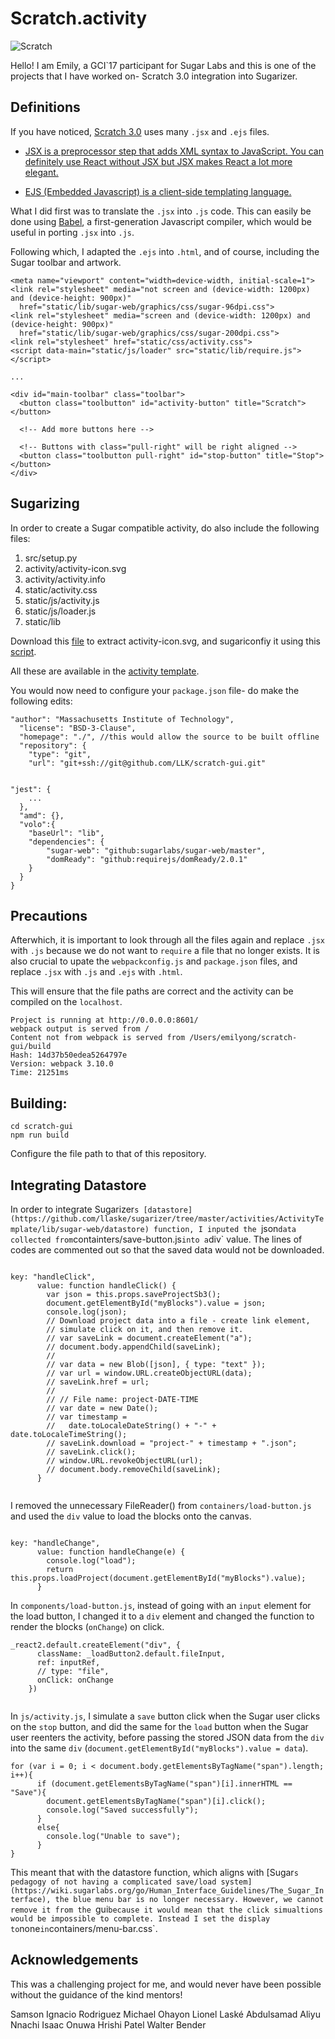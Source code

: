 # Scratch.activity
![Scratch](http://i68.tinypic.com/103zn7s.png)

Hello! I am Emily, a GCI`17 participant for Sugar Labs and this is one of the projects that I have worked on- Scratch 3.0 integration into Sugarizer.

## Definitions

If you have noticed, [Scratch 3.0](https://github.com/LLK/scratch-gui) uses many `.jsx` and `.ejs` files. 

+ [JSX is a preprocessor step that adds XML syntax to JavaScript. You can definitely use React without JSX but JSX makes React a lot more elegant.](http://buildwithreact.com/tutorial/jsx)

+ [EJS (Embedded Javascript) is a client-side templating language.](http://www.embeddedjs.com/)

What I did first was to translate the `.jsx` into `.js` code. This can easily be done using [Babel](https://babeljs.io/), a first-generation Javascript compiler, which would be useful in porting `.jsx` into `.js`.

Following which, I adapted the `.ejs` into `.html`, and of course, including the Sugar toolbar and artwork.

```
<meta name="viewport" content="width=device-width, initial-scale=1">
<link rel="stylesheet" media="not screen and (device-width: 1200px) and (device-height: 900px)"
  href="static/lib/sugar-web/graphics/css/sugar-96dpi.css">
<link rel="stylesheet" media="screen and (device-width: 1200px) and (device-height: 900px)"
  href="static/lib/sugar-web/graphics/css/sugar-200dpi.css">
<link rel="stylesheet" href="static/css/activity.css">
<script data-main="static/js/loader" src="static/lib/require.js"></script>

...

<div id="main-toolbar" class="toolbar">
  <button class="toolbutton" id="activity-button" title="Scratch"></button>

  <!-- Add more buttons here -->

  <!-- Buttons with class="pull-right" will be right aligned -->
  <button class="toolbutton pull-right" id="stop-button" title="Stop"></button>
</div>

```

## Sugarizing 

In order to create a Sugar compatible activity, do also include the following files:

1. src/setup.py
2. activity/activity-icon.svg 
3. activity/activity.info
4. static/activity.css
5. static/js/activity.js
6. static/js/loader.js
7. static/lib

Download this [file](http://wiki.laptop.org/go/File:Scratch-25.xo) to extract activity-icon.svg, and sugariconfiy it using this [script](https://github.com/sugarlabs/sugar-docs/blob/master/sugar-iconify.md).

All these are available in the [activity template](https://github.com/llaske/sugarizer/tree/master/activities/ActivityTemplate).

You would now need to configure your `package.json` file- do make the following edits:

```
"author": "Massachusetts Institute of Technology",
  "license": "BSD-3-Clause",
  "homepage": "./", //this would allow the source to be built offline
  "repository": {
    "type": "git",
    "url": "git+ssh://git@github.com/LLK/scratch-gui.git"
   
```

```
"jest": {
    ...
  },
  "amd": {},
  "volo":{
    "baseUrl": "lib",
    "dependencies": {
        "sugar-web": "github:sugarlabs/sugar-web/master",
        "domReady": "github:requirejs/domReady/2.0.1"
    }
  }
}
```

## Precautions

Afterwhich, it is important to look through all the files again and replace `.jsx` with `.js` because we do not want to `require` a file that no longer exists. It is also crucial to upate the `webpackconfig.js` and `package.json` files, and replace `.jsx` with `.js` and `.ejs` with `.html`.

This will ensure that the file paths are correct and the activity can be compiled on the `localhost`. 

```
Project is running at http://0.0.0.0:8601/
webpack output is served from /
Content not from webpack is served from /Users/emilyong/scratch-gui/build
Hash: 14d37b50edea5264797e
Version: webpack 3.10.0
Time: 21251ms
```

## Building:

```
cd scratch-gui
npm run build
```

Configure the file path to that of this repository.

## Integrating Datastore

In order to integrate Sugarizer`s [datastore](https://github.com/llaske/sugarizer/tree/master/activities/ActivityTemplate/lib/sugar-web/datastore) function, I inputed the `json` data collected from `containters/save-button.js` into a `div` value. The lines of codes are commented out so that the saved data would not be downloaded.

```

key: "handleClick",
      value: function handleClick() {
        var json = this.props.saveProjectSb3();
        document.getElementById("myBlocks").value = json;
        console.log(json);
        // Download project data into a file - create link element,
        // simulate click on it, and then remove it.
        // var saveLink = document.createElement("a");
        // document.body.appendChild(saveLink);
        //
        // var data = new Blob([json], { type: "text" });
        // var url = window.URL.createObjectURL(data);
        // saveLink.href = url;
        //
        // // File name: project-DATE-TIME
        // var date = new Date();
        // var timestamp =
        //   date.toLocaleDateString() + "-" + date.toLocaleTimeString();
        // saveLink.download = "project-" + timestamp + ".json";
        // saveLink.click();
        // window.URL.revokeObjectURL(url);
        // document.body.removeChild(saveLink);
      }
      
```

I removed the unnecessary FileReader() from `containers/load-button.js` and used the `div` value to load the blocks onto the canvas.

```

key: "handleChange",
      value: function handleChange(e) {
        console.log("load");
        return this.props.loadProject(document.getElementById("myBlocks").value);
      }

```

In `components/load-button.js`, instead of going with an `input` element for the load button, I changed it to a `div` element and changed the function to render the blocks (`onChange`) on click.

```
_react2.default.createElement("div", {
      className: _loadButton2.default.fileInput,
      ref: inputRef,
      // type: "file",
      onClick: onChange
    })
    
```
In `js/activity.js`, I simulate a `save` button click when the Sugar user clicks on the `stop` button, and did the same for the `load` button when the Sugar user reenters the activity, before passing the stored JSON data from the `div` into the same `div` (`document.getElementById("myBlocks").value = data`).

```
for (var i = 0; i < document.body.getElementsByTagName("span").length; i++){
      if (document.getElementsByTagName("span")[i].innerHTML == "Save"){
        document.getElementsByTagName("span")[i].click();
        console.log("Saved successfully");
      }
      else{
        console.log("Unable to save");
      }
}

```

This meant that with the datastore function, which aligns with [Sugar`s pedagogy of not having a complicated save/load system](https://wiki.sugarlabs.org/go/Human_Interface_Guidelines/The_Sugar_Interface), the blue menu bar is no longer necessary. However, we cannot remove it from the `gui` because it would mean that the click simualtions would be impossible to complete. Instead I set the display to `none` in `containers/menu-bar.css`.

## Acknowledgements

This was a challenging project for me, and would never have been possible without the guidance of the kind mentors! 

Samson
Ignacio Rodriguez
Michael Ohayon
Lionel Laské
Abdulsamad Aliyu
Nnachi Isaac Onuwa
Hrishi Patel
Walter Bender
